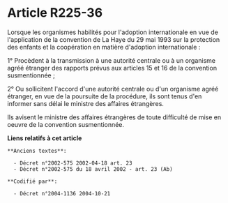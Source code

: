 # Article R225-36

Lorsque les organismes habilités pour l'adoption internationale en vue de l'application de la convention de La Haye du 29 mai
1993 sur la protection des enfants et la coopération en matière d'adoption internationale :

1° Procèdent à la transmission à une autorité centrale ou à un organisme agréé étranger des rapports prévus aux articles 15
et 16 de la convention susmentionnée ;

2° Ou sollicitent l'accord d'une autorité centrale ou d'un organisme agréé étranger, en vue de la poursuite de la procédure,
ils sont tenus d'en informer sans délai le ministre des affaires étrangères.

Ils avisent le ministre des affaires étrangères de toute difficulté de mise en oeuvre de la convention susmentionnée.

**Liens relatifs à cet article**

	**Anciens textes**:

	  - Décret n°2002-575 2002-04-18 art. 23
	  - Décret n°2002-575 du 18 avril 2002 - art. 23 (Ab)

	**Codifié par**:

	  - Décret n°2004-1136 2004-10-21

